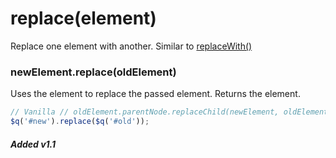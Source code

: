 # replace(element)
Replace one element with another. Similar to [replaceWith()](./replaceWith.md)

### newElement.replace(oldElement)
Uses the element to replace the passed element. Returns the element.

```javascript
// Vanilla // oldElement.parentNode.replaceChild(newElement, oldElement);
$q('#new').replace($q('#old'));
```

##### Added v1.1
